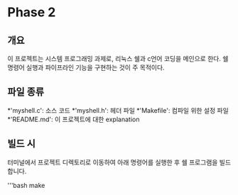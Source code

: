 # Phase 2
## 개요

이 프로젝트는 시스템 프로그래밍 과제로, 리눅스 쉘과 c언어 코딩을 메인으로 한다.
쉘 명령어 실행과 파이프라인 기능을 구현하는 것이 주 목적이다.

## 파일 종류
*'myshell.c': 소스 코드
*'myshell.h': 헤더 파일
*'Makefile': 컴파일 위한 설정 파일
*'README.md': 이 프로젝트에 대한 explanation

## 빌드 시
터미널에서 프로젝트 디렉토리로 이동하여 아래 명령어를 실행한 후 쉘 프로그램을 빌드합니다.

'''bash
make
